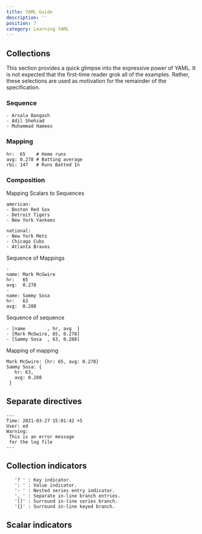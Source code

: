 ```yaml
---
title: YAML Guide
description: ''
position: 7
category: Learning YAML
---
```

## Collections

This section provides a quick glimpse into the expressive power of YAML. 
It is not expected that the first-time reader grok all of the examples. 
Rather, these selections are used as motivation for the remainder of the specification.

### Sequence

<code-group>
<code-block label="YAML" active>

```
- Arsala Bangash
- Adil Shehzad
- Muhammad Hamees

  ```
  </code-block>

</code-group>

### Mapping

<code-group>
<code-block label="YAML" active>


  ```
  hr:  65    # Home runs
  avg: 0.278 # Batting average
  rbi: 147   # Runs Batted In
  ```
 </code-block>

 
</code-group>

### Composition
<alert> Mapping Scalars to Sequences</alert>
<code-group>
<code-block label="YAML" active>

  
  ```
  american:
  - Boston Red Sox
  - Detroit Tigers
  - New York Yankees

  national:
  - New York Mets
  - Chicago Cubs
  - Atlanta Braves
  ```
 </code-block>

 
</code-group>

<alert> Sequence of Mappings</alert>

<code-group>
<code-block label="YAML" active>

  
   ```
  -
  name: Mark McGwire
  hr:   65
  avg:  0.278
-
  name: Sammy Sosa
  hr:   63
  avg:  0.288
  ```
 </code-block>

 
</code-group>

<alert> Sequence of sequence </alert>

<code-group>
<code-block label="YAML" active>

 ```
- [name        , hr, avg  ]
- [Mark McGwire, 65, 0.278]
- [Sammy Sosa  , 63, 0.288]
  ```
 </code-block>

 
</code-group>

<alert> Mapping of mapping </alert>

<code-group>

<code-block label="YAML" active>

 ```
 Mark McGwire: {hr: 65, avg: 0.278}
 Sammy Sosa: {
    hr: 63,
    avg: 0.288
  }
  ```
 </code-block>

 

</code-group>

## Separate directives

<code-group>

<code-block label="YAML" active>

 ```
---
Time: 2021-03-27 15:01:42 +5 
User: ed
Warning:
  This is an error message
  for the log file
---
  ```
 </code-block>

 

</code-group>

## Collection indicators

<code-group>

<code-block label="YAML" active>

 ```
    '? ' : Key indicator.
    ': ' : Value indicator.
    '- ' : Nested series entry indicator.
    ', ' : Separate in-line branch entries.
    '[]' : Surround in-line series branch.
    '{}' : Surround in-line keyed branch.
  ```
 

</code-group>

## Scalar indicators



